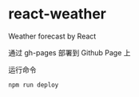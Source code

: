 # react-weather
Weather forecast by React

通过 gh-pages 部署到 Github Page 上

运行命令

```
npm run deploy
```

